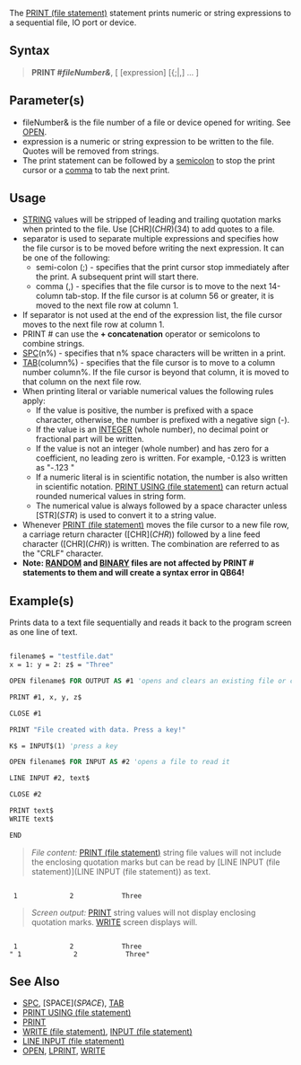 The [PRINT (file statement)](PRINT-(file-statement)) statement prints numeric or string expressions to a sequential file, IO port or device.

## Syntax

> **PRINT #*fileNumber&***, [ [expression] [{;|,] ... ]

## Parameter(s)

* fileNumber& is the file number of a file or device opened for writing. See [OPEN](OPEN).
* expression is a numeric or string expression to be written to the file. Quotes will be removed from strings.
* The print statement can be followed by a [semicolon](semicolon) to stop the print cursor or a [comma](comma) to tab the next print.

## Usage

* [STRING](STRING) values will be stripped of leading and trailing quotation marks when printed to the file. Use [CHR$](CHR$)(34) to add quotes to a file.
* separator is used to separate multiple expressions and specifies how the file cursor is to be moved before writing the next expression. It can be one of the following:
  - semi-colon (;) - specifies that the print cursor stop immediately after the print. A subsequent print will start there.
  - comma (,) - specifies that the file cursor is to move to the next 14-column tab-stop. If the file cursor is at column 56 or greater, it is moved to the next file row at column 1.
* If separator is not used at the end of the expression list, the file cursor moves to the next file row at column 1.
* PRINT # can use the **+ concatenation** operator or semicolons to combine strings.
* [SPC](SPC)(n%) - specifies that n% space characters will be written in a print.
* [TAB](TAB)(column%) - specifies that the file cursor is to move to a column number column%. If the file cursor is beyond that column, it is moved to that column on the next file row.
* When printing literal or variable numerical values the following rules apply:
  - If the value is positive, the number is prefixed with a space character, otherwise, the number is prefixed with a negative sign (-).
  - If the value is an [INTEGER](INTEGER) (whole number), no decimal point or fractional part will be written.
  - If the value is not an integer (whole number) and has zero for a coefficient, no leading zero is written. For example, -0.123 is written as "-.123 "
  - If a numeric literal is in scientific notation, the number is also written in scientific notation. [PRINT USING (file statement)](PRINT-USING-(file-statement)) can return actual rounded numerical values in string form.
  - The numerical value is always followed by a space character unless [STR$](STR$) is used to convert it to a string value.
* Whenever [PRINT (file statement)](PRINT-(file-statement)) moves the file cursor to a new file row, a carriage return character ([CHR$](CHR$)) followed by a line feed character ([CHR$](CHR$)) is written. The combination are referred to as the "CRLF" character.
* **Note: [RANDOM](RANDOM) and [BINARY](BINARY) files are not affected by PRINT # statements to them and will create a syntax error in QB64!**

## Example(s)

Prints data to a text file sequentially and reads it back to the program screen as one line of text.

```vb

filename$ = "testfile.dat" 
x = 1: y = 2: z$ = "Three" 

OPEN filename$ FOR OUTPUT AS #1 'opens and clears an existing file or creates new empty file 

PRINT #1, x, y, z$ 

CLOSE #1 

PRINT "File created with data. Press a key!" 

K$ = INPUT$(1) 'press a key 

OPEN filename$ FOR INPUT AS #2 'opens a file to read it 

LINE INPUT #2, text$ 

CLOSE #2 

PRINT text$ 
WRITE text$

END 

```
> *File content:* [PRINT (file statement)](PRINT-(file-statement)) string file values will not include the enclosing quotation marks but can be read by [LINE INPUT (file statement)](LINE INPUT (file statement)) as text.  

```text

 1             2            Three 

```

> *Screen output:* [PRINT](PRINT) string values will not display enclosing quotation marks. [WRITE](WRITE) screen displays will.

```text

 1             2            Three
" 1             2            Three"

```

## See Also

* [SPC](SPC), [SPACE$](SPACE$), [TAB](TAB)
* [PRINT USING (file statement)](PRINT-USING-(file-statement))
* [PRINT](PRINT)
* [WRITE (file statement)](WRITE-(file-statement)), [INPUT (file statement)](INPUT-(file-statement))
* [LINE INPUT (file statement)](LINE-INPUT-(file-statement))
* [OPEN](OPEN), [LPRINT](LPRINT), [WRITE](WRITE)
